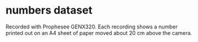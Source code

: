 # numbers dataset

Recorded with Prophesee GENX320. Each recording shows a number printed out on an A4 sheet of paper moved about 20 cm above the camera.
